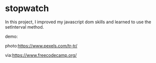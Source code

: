 # stopwatch

In this project, I improved my javascript dom skills and learned to use the setInterval method.

demo: 

photo:https://www.pexels.com/tr-tr/ 

via:https://www.freecodecamp.org/
